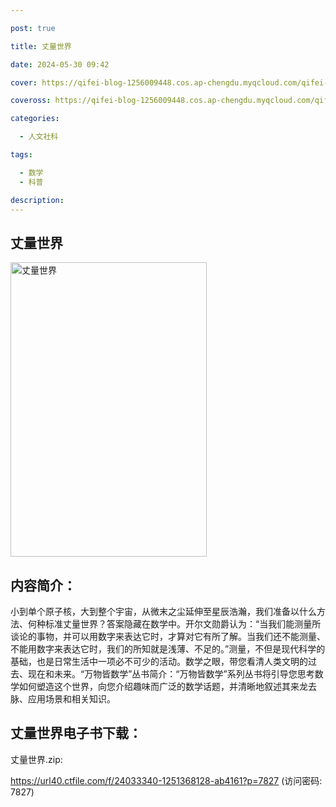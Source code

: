 ```yaml
---

post: true

title: 丈量世界

date: 2024-05-30 09:42

cover: https://qifei-blog-1256009448.cos.ap-chengdu.myqcloud.com/qifei-blog/64cb81541ddac507ccf79ce6.jpg

coveross: https://qifei-blog-1256009448.cos.ap-chengdu.myqcloud.com/qifei-blog/64cb81541ddac507ccf79ce6.jpg

categories:

  - 人文社科

tags:

  - 数学
  - 科普

description:
---
```


## 丈量世界

<img alt="丈量世界" class="aligncenter loading" data-was-processed="true" decoding="async" fetchpriority="high" height="471" src="https://qifei-blog-1256009448.cos.ap-chengdu.myqcloud.com/qifei-blog/64cb81541ddac507ccf79ce6.jpg" style="cursor: zoom-in;" width="314"/>

## 内容简介：

小到单个原子核，大到整个宇宙，从微末之尘延伸至星辰浩瀚，我们准备以什么方法、何种标准丈量世界？答案隐藏在数学中。开尔文勋爵认为：“当我们能测量所谈论的事物，并可以用数字来表达它时，才算对它有所了解。当我们还不能测量、不能用数字来表达它时，我们的所知就是浅薄、不足的。”测量，不但是现代科学的基础，也是日常生活中一项必不可少的活动。数学之眼，带您看清人类文明的过去、现在和未来。“万物皆数学”丛书简介：“万物皆数学”系列丛书将引导您思考数学如何塑造这个世界，向您介绍趣味而广泛的数学话题，并清晰地叙述其来龙去脉、应用场景和相关知识。

## 丈量世界电子书下载：

丈量世界.zip: 

https://url40.ctfile.com/f/24033340-1251368128-ab4161?p=7827 (访问密码: 7827)
